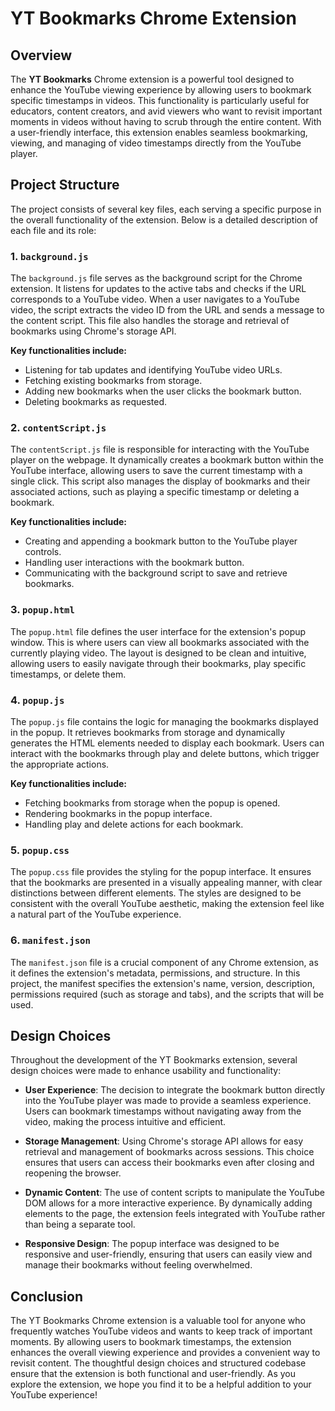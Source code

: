 # YT Bookmarks Chrome Extension

## Overview

The **YT Bookmarks** Chrome extension is a powerful tool designed to enhance the YouTube viewing experience by allowing users to bookmark specific timestamps in videos. This functionality is particularly useful for educators, content creators, and avid viewers who want to revisit important moments in videos without having to scrub through the entire content. With a user-friendly interface, this extension enables seamless bookmarking, viewing, and managing of video timestamps directly from the YouTube player.

## Project Structure

The project consists of several key files, each serving a specific purpose in the overall functionality of the extension. Below is a detailed description of each file and its role:

### 1. `background.js`

The `background.js` file serves as the background script for the Chrome extension. It listens for updates to the active tabs and checks if the URL corresponds to a YouTube video. When a user navigates to a YouTube video, the script extracts the video ID from the URL and sends a message to the content script. This file also handles the storage and retrieval of bookmarks using Chrome's storage API. 

**Key functionalities include:**
- Listening for tab updates and identifying YouTube video URLs.
- Fetching existing bookmarks from storage.
- Adding new bookmarks when the user clicks the bookmark button.
- Deleting bookmarks as requested.

### 2. `contentScript.js`

The `contentScript.js` file is responsible for interacting with the YouTube player on the webpage. It dynamically creates a bookmark button within the YouTube interface, allowing users to save the current timestamp with a single click. This script also manages the display of bookmarks and their associated actions, such as playing a specific timestamp or deleting a bookmark.

**Key functionalities include:**
- Creating and appending a bookmark button to the YouTube player controls.
- Handling user interactions with the bookmark button.
- Communicating with the background script to save and retrieve bookmarks.

### 3. `popup.html`

The `popup.html` file defines the user interface for the extension's popup window. This is where users can view all bookmarks associated with the currently playing video. The layout is designed to be clean and intuitive, allowing users to easily navigate through their bookmarks, play specific timestamps, or delete them.

### 4. `popup.js`

The `popup.js` file contains the logic for managing the bookmarks displayed in the popup. It retrieves bookmarks from storage and dynamically generates the HTML elements needed to display each bookmark. Users can interact with the bookmarks through play and delete buttons, which trigger the appropriate actions.

**Key functionalities include:**
- Fetching bookmarks from storage when the popup is opened.
- Rendering bookmarks in the popup interface.
- Handling play and delete actions for each bookmark.

### 5. `popup.css`

The `popup.css` file provides the styling for the popup interface. It ensures that the bookmarks are presented in a visually appealing manner, with clear distinctions between different elements. The styles are designed to be consistent with the overall YouTube aesthetic, making the extension feel like a natural part of the YouTube experience.

### 6. `manifest.json`

The `manifest.json` file is a crucial component of any Chrome extension, as it defines the extension's metadata, permissions, and structure. In this project, the manifest specifies the extension's name, version, description, permissions required (such as storage and tabs), and the scripts that will be used.

## Design Choices

Throughout the development of the YT Bookmarks extension, several design choices were made to enhance usability and functionality:

- **User Experience**: The decision to integrate the bookmark button directly into the YouTube player was made to provide a seamless experience. Users can bookmark timestamps without navigating away from the video, making the process intuitive and efficient.

- **Storage Management**: Using Chrome's storage API allows for easy retrieval and management of bookmarks across sessions. This choice ensures that users can access their bookmarks even after closing and reopening the browser.

- **Dynamic Content**: The use of content scripts to manipulate the YouTube DOM allows for a more interactive experience. By dynamically adding elements to the page, the extension feels integrated with YouTube rather than being a separate tool.

- **Responsive Design**: The popup interface was designed to be responsive and user-friendly, ensuring that users can easily view and manage their bookmarks without feeling overwhelmed.

## Conclusion

The YT Bookmarks Chrome extension is a valuable tool for anyone who frequently watches YouTube videos and wants to keep track of important moments. By allowing users to bookmark timestamps, the extension enhances the overall viewing experience and provides a convenient way to revisit content. The thoughtful design choices and structured codebase ensure that the extension is both functional and user-friendly. As you explore the extension, we hope you find it to be a helpful addition to your YouTube experience!